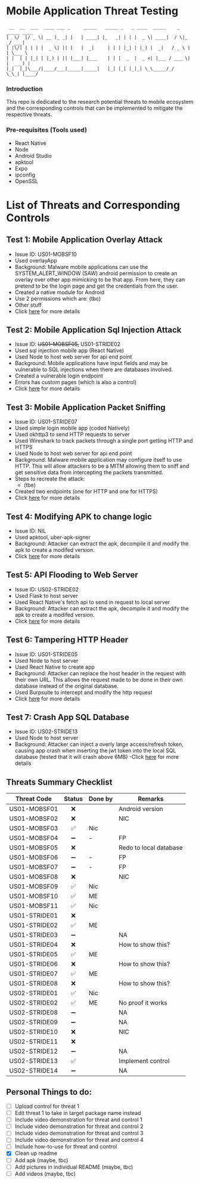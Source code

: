 # Mobile Application Threat Testing

```
 __  __  ___  ____ ___ _     _____   _____ _   _ ____  _____    _  _____ ____
|  \/  |/ _ \| __ )_ _| |   | ____| |_   _| | | |  _ \| ____|  / \|_   _/ ___|
| |\/| | | | |  _ \| || |   |  _|     | | | |_| | |_) |  _|   / _ \ | | \___ \
| |  | | |_| | |_) | || |___| |___    | | |  _  |  _ <| |___ / ___ \| |  ___) |
|_|  |_|\___/|____/___|_____|_____|   |_| |_| |_|_| \_\_____/_/   \_\_| |____/

```

### Introduction

This repo is dedicated to the research potential threats to mobile ecosystem and the corresponding controls that can be implemented to mitigate the respective threats.

### Pre-requisites (Tools used)

-   React Native
-   Node
-   Android Studio
-   apktool
-   Expo
-   ipconfig
-   OpenSSL

# List of Threats and Corresponding Controls

## Test 1: Mobile Application Overlay Attack

-   Issue ID: US01-MOBSF10
-   Used overlayApp
-   Background: Malware mobile applications can use the SYSTEM_ALERT_WINDOW (SAW) android permission to create an overlay over other app mimicking to be that app. From here, they can pretend to be the login page and get the credentials from the user.
-   Created a native module for Android
-   Use 2 permissions which are: (tbc)
-   Other stuff
-   Click [here](overlayApp/README.md) for more details

## Test 2: Mobile Application Sql Injection Attack

-   Issue ID: ~~US01-MOBSF05,~~ US01-STRIDE02
-   Used sql injection mobile app (React Native)
-   Used Node to host web server for api end point
-   Background: Mobile applications have input fields and may be vulnerable to SQL injections when there are databases involved.
-   Created a vulnerable login endpoint
-   Errors has custom pages (which is also a control)
-   Click [here](sqlInjectionUpdated/README.md) for more details

## Test 3: Mobile Application Packet Sniffing

-   Issue ID: US01-STRIDE07
-   Used simple login mobile app (coded Natively)
-   Used okhttp3 to send HTTP requests to server
-   Used Wireshark to track packets through a single port getting HTTP and HTTPS
-   Used Node to host web server for api end point
-   Background: Malware mobile application may configure itself to use HTTP. This will allow attackers to be a MITM allowing them to sniff and get sensitive data from intercepting the packets transmitted.
-   Steps to recreate the attack:
    -   (tbe)
-   Created two endpoints (one for HTTP and one for HTTPS)
-   Click [here](packetSniff/README.md) for more details

## Test 4: Modifying APK to change logic

-   Issue ID: NIL
-   Used apktool, uber-apk-signer
-   Background: Attacker can extract the apk, decompile it and modify the apk to create a modifed version.
-   Click [here](modifiedAPK/README.md) for more details

## Test 5: API Flooding to Web Server

-   Issue ID: US02-STRIDE02
-   Used Flask to host server
-   Used React Native's fetch api to send in request to local server
-   Background: Attacker can extract the apk, decompile it and modify the apk to create a modifed version.
-   Click [here](apiFlooding/README.md) for more details

## Test 6: Tampering HTTP Header

-   Issue ID: US01-STRIDE05
-   Used Node to host server
-   Used React Native to create app
-   Background: Attacker can replace the host header in the request with their own URL. This allows the request made to be done in their own database instead of the original database.
-   Used Burpsuite to intercept and modify the http request
-   Click [here](tamperingHttpHeader/README.md) for more details

## Test 7: Crash App SQL Database

-   Issue ID: US02-STRIDE13
-   Used Node to host server
-   Background: Attacker can inject a overly large access/refresh token, causing app crash when inserting the jwt token into the local SQL database (tested that it will crash above 6MB)
    -Click [here](crashAppStorage/README.md) for more details

## Threats Summary Checklist

| Threat Code   |       Status       | Done by | Remarks                |
| ------------- | :----------------: | ------- | ---------------------- |
| US01-MOBSF01  |        :x:         |         | Android version        |
| US01-MOBSF02  |        :x:         |         | NIC                    |
| US01-MOBSF03  | :white_check_mark: | Nic     |                        |
| US01-MOBSF04  | :heavy_minus_sign: | -       | FP                     |
| US01-MOBSF05  |        :x:         |         | Redo to local database |
| US01-MOBSF06  | :heavy_minus_sign: | -       | FP                     |
| US01-MOBSF07  | :heavy_minus_sign: | -       | FP                     |
| US01-MOBSF08  |        :x:         |         | NIC                    |
| US01-MOBSF09  | :white_check_mark: | Nic     |                        |
| US01-MOBSF10  | :white_check_mark: | ME      |                        |
| US01-MOBSF11  | :white_check_mark: | Nic     |                        |
| US01-STRIDE01 |        :x:         |         |                        |
| US01-STRIDE02 | :white_check_mark: | ME      |                        |
| US01-STRIDE03 | :heavy_minus_sign: |         | NA                     |
| US01-STRIDE04 |        :x:         |         | How to show this?      |
| US01-STRIDE05 | :white_check_mark: | ME      |                        |
| US01-STRIDE06 |        :x:         |         | How to show this?      |
| US01-STRIDE07 | :white_check_mark: | ME      |                        |
| US01-STRIDE08 |        :x:         |         | How to show this?      |
| US02-STRIDE01 | :white_check_mark: | Nic     |                        |
| US02-STRIDE02 | :white_check_mark: | ME      | No proof it works      |
| US02-STRIDE08 | :heavy_minus_sign: |         | NA                     |
| US02-STRIDE09 | :heavy_minus_sign: |         | NA                     |
| US02-STRIDE10 |        :x:         |         | NIC                    |
| US02-STRIDE11 |        :x:         |         |                        |
| US02-STRIDE12 | :heavy_minus_sign: |         | NA                     |
| US02-STRIDE13 | :white_check_mark: |         | Implement control      |
| US02-STRIDE14 | :heavy_minus_sign: |         | NA                     |

## Personal Things to do:

-   [ ] Upload control for threat 1
-   [ ] Edit threat 1 to take in target package name instead
-   [ ] Include video demonstration for threat and control 1
-   [ ] Include video demonstration for threat and control 2
-   [ ] Include video demonstration for threat and control 3
-   [ ] Include video demonstration for threat and control 4
-   [ ] Include how-to-use for threat and control
-   [x] Clean up readme
-   [ ] Add apk (maybe, tbc)
-   [ ] Add pictures in individual README (maybe, tbc)
-   [ ] Add videos (maybe, tbc)
